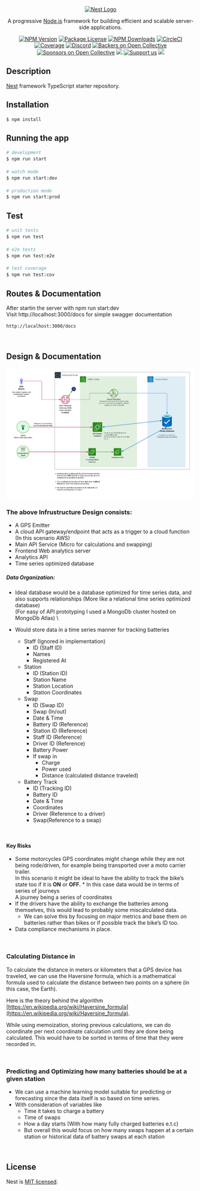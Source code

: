 <p align="center">
  <a href="http://nestjs.com/" target="blank"><img src="https://nestjs.com/img/logo-small.svg" width="200" alt="Nest Logo" /></a>
</p>

[circleci-image]: https://img.shields.io/circleci/build/github/nestjs/nest/master?token=abc123def456
[circleci-url]: https://circleci.com/gh/nestjs/nest

  <p align="center">A progressive <a href="http://nodejs.org" target="_blank">Node.js</a> framework for building efficient and scalable server-side applications.</p>
    <p align="center">
<a href="https://www.npmjs.com/~nestjscore" target="_blank"><img src="https://img.shields.io/npm/v/@nestjs/core.svg" alt="NPM Version" /></a>
<a href="https://www.npmjs.com/~nestjscore" target="_blank"><img src="https://img.shields.io/npm/l/@nestjs/core.svg" alt="Package License" /></a>
<a href="https://www.npmjs.com/~nestjscore" target="_blank"><img src="https://img.shields.io/npm/dm/@nestjs/common.svg" alt="NPM Downloads" /></a>
<a href="https://circleci.com/gh/nestjs/nest" target="_blank"><img src="https://img.shields.io/circleci/build/github/nestjs/nest/master" alt="CircleCI" /></a>
<a href="https://coveralls.io/github/nestjs/nest?branch=master" target="_blank"><img src="https://coveralls.io/repos/github/nestjs/nest/badge.svg?branch=master#9" alt="Coverage" /></a>
<a href="https://discord.gg/G7Qnnhy" target="_blank"><img src="https://img.shields.io/badge/discord-online-brightgreen.svg" alt="Discord"/></a>
<a href="https://opencollective.com/nest#backer" target="_blank"><img src="https://opencollective.com/nest/backers/badge.svg" alt="Backers on Open Collective" /></a>
<a href="https://opencollective.com/nest#sponsor" target="_blank"><img src="https://opencollective.com/nest/sponsors/badge.svg" alt="Sponsors on Open Collective" /></a>
  <a href="https://paypal.me/kamilmysliwiec" target="_blank"><img src="https://img.shields.io/badge/Donate-PayPal-ff3f59.svg"/></a>
    <a href="https://opencollective.com/nest#sponsor"  target="_blank"><img src="https://img.shields.io/badge/Support%20us-Open%20Collective-41B883.svg" alt="Support us"></a>
  <a href="https://twitter.com/nestframework" target="_blank"><img src="https://img.shields.io/twitter/follow/nestframework.svg?style=social&label=Follow"></a>
</p>
  <!--[![Backers on Open Collective](https://opencollective.com/nest/backers/badge.svg)](https://opencollective.com/nest#backer)
  [![Sponsors on Open Collective](https://opencollective.com/nest/sponsors/badge.svg)](https://opencollective.com/nest#sponsor)-->

## Description

[Nest](https://github.com/nestjs/nest) framework TypeScript starter repository.

## Installation

```bash
$ npm install
```

## Running the app

```bash
# development
$ npm run start

# watch mode
$ npm run start:dev

# production mode
$ npm run start:prod
```

## Test

```bash
# unit tests
$ npm run test

# e2e tests
$ npm run test:e2e

# test coverage
$ npm run test:cov
```

## Routes & Documentation

After startin the server with npm run start:dev <br>
Visit http://localhost:3000/docs for simple swagger documentation

```bash
http://localhost:3000/docs
```

<br>

## **Design & Documentation**

![Infrustructure Design](./Amper-Ops.png)

### **The above Infrustructure Design** **consists**:

- A GPS Emitter
- A cloud API gateway/endpoint that acts as a trigger to a cloud function (In this scenario AWS)
- Main API Service (Micro for calculations and swapping)
- Frontend Web analytics server
- Analytics API
- Time series optimized database

##### Data Organization:

- Ideal database would be a database optimized for time series data, and also supports relationships (More like a relational time series optimized database) \
  (For easy of API prototyping I used a MongoDb cluster hosted on MongoDb Atlas) \

- Would store data in a time series manner for tracking batteries
  - Staff (Ignored in implementation)
    - ID (Staff ID)
    - Names
    - Registered At
  - Station
    - ID (Station ID)
    - Station Name
    - Station Location
    - Station Coordinates
  - Swap
    - ID (Swap ID)
    - Swap (In/out)
    - Date & Time
    - Battery ID (Reference)
    - Station ID (Reference)
    - Staff ID (Reference)
    - Driver ID (Reference)
    - Battery Power
    - If swap in
      - Charge
      - Power used
      - Distance (calculated distance traveled)
  - Battery Track
    - ID (Tracking ID)
    - Battery ID
    - Date & Time
    - Coordinates
    - Driver (Reference to a driver)
    - Swap(Reference to a swap)

<br>

#### **Key Risks**

- Some motorcycles GPS coordinates might change while they are not being rode/driven, for example being transported over a moto carrier trailer. \
  In this scenario it might be ideal to have the ability to track the bike’s state too if it is **ON** or **OFF.** \* In this case data would be in terms of series of journeys \
  A journey being a series of coordinates
- If the drivers have the ability to exchange the batteries among themselves, this would lead to probably some miscalculated data.
  - We can solve this by focusing on major metrics and base them on batteries rather than bikes or if possible track the bike’s ID too.
- Data compliance mechanisms in place.

<br>

### **Calculating Distance in**

To calculate the distance in meters or kilometers that a GPS device has traveled, we can use the Haversine formula, which is a mathematical formula used to calculate the distance between two points on a sphere (in this case, the Earth).

Here is the theory behind the algorithm [https://en.wikipedia.org/wiki/Haversine_formula](https://en.wikipedia.org/wiki/Haversine_formula).

While using memoization, storing previous calculations, we can do coordinate per next coordinate calculation until they are done being calculated. This would have to be sorted in terms of time that they were recorded in.

<br>

### **Predicting and Optimizing how many batteries should be at a given station**

- We can use a machine learning model suitable for predicting or forecasting since the data itself is so based on time series.
- With consideration of variables like
  - Time it takes to charge a battery
  - Time of swaps
  - How a day starts (With how many fully charged batteries e.t.c)
  - But overall this would focus on how many swaps happen at a certain station or historical data of battery swaps at each station

<br>

## License

Nest is [MIT licensed](LICENSE).
